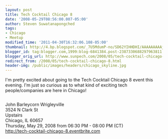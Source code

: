 ```yaml
---
layout: post
title: Tech Cocktail Chicago 8
date: '2008-05-29T08:56:00.007-05:00'
author: Steven Suwatanapongched
tags:
- Chicago
- Meetup
modified_time: '2011-04-30T16:32:06.108-05:00'
thumbnail: http://4.bp.blogspot.com/_7U5MdumP-no/SD62YIHHDHI/AAAAAAAAAjY/1VIo7fli2ks/s600/112682035.jpg
blogger_id: tag:blogger.com,1999:blog-6841384.post-2387330688297963811
blogger_orig_url: http://www.sunpech.com/2008/05/tech-cocktail-chicago-8.html
redirect_from: /2008/05/tech-cocktail-chicago-8.html
header-img: /public/images/headers/chicago_skyline.jpg
---
```


I'm pretty excited about going to the Tech Cocktail Chicago 8 event this evening.  I'm just so curious as to what kind of exciting tech people/companies are here in Chicago!

<a href="http://www.techcocktail.com"><img alt=""  src="http://4.bp.blogspot.com/_7U5MdumP-no/SD62YIHHDHI/AAAAAAAAAjY/1VIo7fli2ks/s400/112682035.jpg" border="0"  id="BLOGGER_PHOTO_ID_5205798744897293426" /></a>

John Barleycorn Wrigleyville<br />
3524 N Clark St<br />
Upstairs<br />
Chicago, IL 60657 <br />
Thursday, May 29, 2008 from 06:30 PM - 08:00 PM (CT)<br />
<a href="http://tech-cocktail-chicago-8.eventbrite.com/">http://tech-cocktail-chicago-8.eventbrite.com</a>
